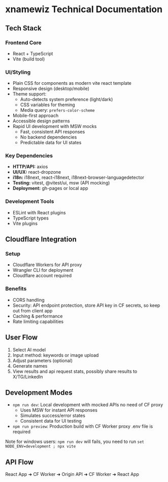 # xnamewiz Technical Documentation

## Tech Stack

### Frontend Core

- React + TypeScript
- Vite (build tool)

### UI/Styling

- Plain CSS for components as modern vite react template
- Responsive design (desktop/mobile)
- Theme support:
  - Auto-detects system preference (light/dark)
  - CSS variables for theming
  - Media query: `prefers-color-scheme`
- Mobile-first approach
- Accessible design patterns
- Rapid UI development with MSW mocks
  - Fast, consistent API responses
  - No backend dependencies
  - Predictable data for UI states

### Key Dependencies

- **HTTP/API:** axios
- **UI/UX:** react-dropzone
- **i18n:** i18next, react-i18next, i18next-browser-languagedetector
- **Testing:** vitest, @vitest/ui, msw (API mocking)
- **Deployment:** gh-pages or local app

### Development Tools

- ESLint with React plugins
- TypeScript types
- Vite plugins

## Cloudflare Integration

### Setup

- Cloudflare Workers for API proxy
- Wrangler CLI for deployment
- Cloudflare account required

### Benefits

- CORS handling
- Security: API endpoint protection, store API key in CF secrets, so keep out from client app
- Caching & performance
- Rate limiting capabilities

## User Flow

1. Select AI model
2. Input method: keywords or image upload
3. Adjust parameters (optional)
4. Generate names
5. View results and api request stats, possibly share results to X/TG/LinkedIn

## Development Modes

- `npm run dev`: Local development with mocked APIs no need of CF proxy
  - Uses MSW for instant API responses
  - Simulates success/error states
  - Consistent data for UI testing
- `npm run preview`: Production build with CF Worker proxy .env file is required

Note for windows users: `npm run dev` will fails, you need to run `set NODE_ENV=development ; npx vite`

## API Flow

React App ➜ CF Worker ➜ Origin API ➜ CF Worker ➜ React App

